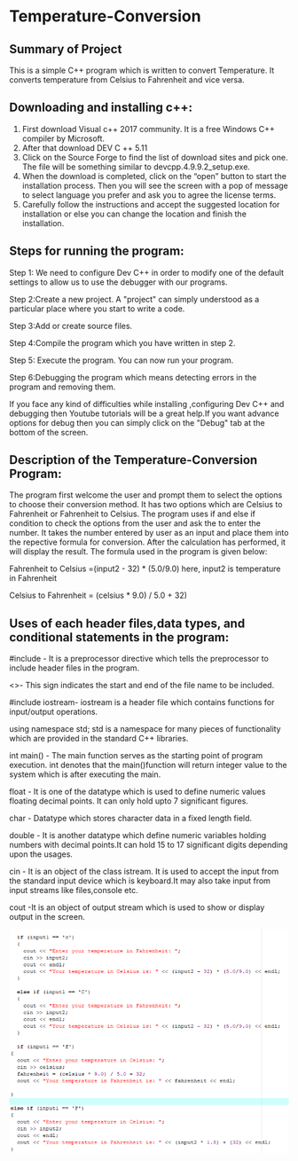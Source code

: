 # Temperature-Conversion

## Summary of Project
This is a simple C++ program which is written to convert Temperature. It converts temperature from Celsius to Fahrenheit and vice versa.

## Downloading and installing c++:
1.	First download Visual c++ 2017 community. It is a free Windows C++ compiler by Microsoft.
2.	After that download DEV C ++ 5.11
3.	Click on the Source Forge to find the list of download sites and pick one. The file will be something similar to devcpp.4.9.9.2_setup.exe.
4.	When the download is completed, click on the “open” button to start the installation process. Then you will see the screen with a pop of message to select language you prefer and ask you to agree the license terms. 
5.	Carefully follow the instructions and accept the suggested location for installation or else you can change the location and finish the installation.

## Steps for running the program:
Step 1: We need to configure Dev C++ in order to modify one of the default settings to allow us to use the debugger with our programs.

Step 2:Create a new project. A "project" can simply understood as a particular place where you start to write a code.

Step 3:Add or create source files.

Step 4:Compile the program which you have written in step 2.

Step 5: Execute the program. You can now run your program. 

Step 6:Debugging the program which means detecting errors in the program and removing them.

If you face any kind of difficulties while installing ,configuring Dev C++ and debugging then Youtube tutorials will be a great help.If you want advance options for debug then you can simply click on the "Debug" tab at the bottom of the screen.

## Description of the Temperature-Conversion Program:
The program first welcome the user and prompt them to select the options to choose their conversion method. It has two options which are Celsius to Fahrenheit or Fahrenheit to Celsius. The program uses if and else if condition to check the options from the user and ask the to enter the number. It takes the number entered by user as an input and place them into the repective formula for conversion. After the calculation has performed, it will display the result. The formula used in the program is given below:

Fahrenheit to Celsius =(input2 - 32) * (5.0/9.0) here, input2 is temperature in Fahrenheit

Celsius to Fahrenheit = (celsius * 9.0) / 5.0 + 32)

## Uses of each header files,data types, and conditional statements in the program:
#include - It is a preprocessor directive which tells the preprocessor to include header files in the program.

<>- This sign indicates the start and end of the file name to be included.

#include iostream- iostream is a header file which contains functions for input/output operations.

using namespace std; std is a namespace for many pieces of functionality which are provided in the standard C++ libraries. 

int main() - The main function serves as the starting point of program execution. int denotes that the main()function will return integer value to the system which is after executing the main.

float - It is one of the datatype which is used to define numeric values floating decimal points. It can only hold upto 7 significant figures.

char - Datatype which stores character data in a fixed length field.

double - It is another datatype which define numeric variables holding numbers with decimal points.It can hold 15 to 17 significant digits depending upon the usages.

cin - It is an object of the class istream. It is used to accept the input from the standard input device which is keyboard.It may also take input from input streams like files,console etc.

cout -It is an object of output stream which is used to show or display output in the screen. 

![](CAPTURE1.PNG)














